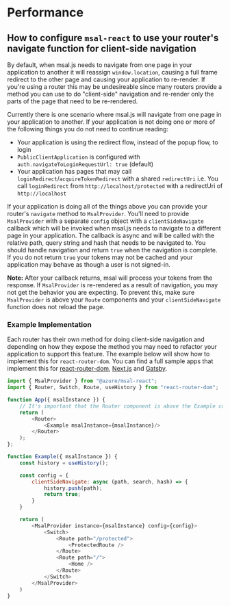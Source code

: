 # Performance

## How to configure `msal-react` to use your router's navigate function for client-side navigation

By default, when msal.js needs to navigate from one page in your application to another it will reassign `window.location`, causing a full frame redirect to the other page and causing your application to re-render. If you're using a router this may be undesireable since many routers provide a method you can use to do "client-side" navigation and re-render only the parts of the page that need to be re-rendered.

Currently there is one scenario where msal.js will navigate from one page in your application to another. If your application is not doing one or more of the following things you do not need to continue reading:

- Your application is using the redirect flow, instead of the popup flow, to login
- `PublicClientApplication` is configured with `auth.navigateToLoginRequestUrl: true` (default)
- Your application has pages that may call `loginRedirect`/`acquireTokenRedirect` with a shared `redirectUri` i.e. You call `loginRedirect` from `http://localhost/protected` with a redirectUri of `http://localhost`

If your application is doing all of the things above you can provide your router's `navigate` method to `MsalProvider`. You'll need to provide `MsalProvider` with a separate `config` object with a `clientSideNavigate` callback which will be invoked when msal.js needs to navigate to a different page in your application. The callback is async and will be called with the relative path, query string and hash that needs to be navigated to. You should handle navigation and return `true` when the navigation is complete. If you do not return `true` your tokens may not be cached and your application may behave as though a user is not signed-in.

**Note:** After your callback returns, msal will process your tokens from the response. If `MsalProvider` is re-rendered as a result of navigation, you may not get the behavior you are expecting. To prevent this, make sure `MsalProvider` is above your `Route` components and your `clientSideNavigate` function does not reload the page.

### Example Implementation

Each router has their own method for doing client-side navigation and depending on how they expose the method you may need to refactor your application to support this feature. The example below will show how to implement this for `react-router-dom`. You can find a full sample apps that implement this for [react-router-dom](https://github.com/AzureAD/microsoft-authentication-library-for-js/tree/dev/samples/msal-react-samples/react-router-sample), [Next.js](https://github.com/AzureAD/microsoft-authentication-library-for-js/tree/dev/samples/msal-react-samples/nextjs-sample) and [Gatsby](https://github.com/AzureAD/microsoft-authentication-library-for-js/tree/dev/samples/msal-react-samples/gatsby-sample).

```javascript
import { MsalProvider } from "@azure/msal-react";
import { Router, Switch, Route, useHistory } from "react-router-dom";

function App({ msalInstance }) {
    // It's important that the Router component is above the Example component because you'll need to use the useHistory hook before rendering MsalProvider
    return (
        <Router>
            <Example msalInstance={msalInstance}/>
        </Router>
    );
};

function Example({ msalInstance }) {
    const history = useHistory();

    const config = {
        clientSideNavigate: async (path, search, hash) => {
            history.push(path);
            return true;
        }
    }

    return (
        <MsalProvider instance={msalInstance} config={config}>
            <Switch>
                <Route path="/protected">
                    <ProtectedRoute />
                </Route>
                <Route path="/">
                    <Home />
                </Route>
            </Switch>
        </MsalProvider>
    )
}
```
